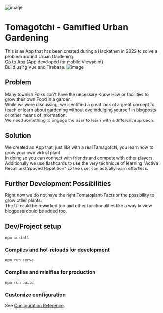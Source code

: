 ![image](https://user-images.githubusercontent.com/73897941/181934603-eea5b35d-c7ed-42ce-af7e-524873de10be.png#center)


# Tomagotchi - Gamified Urban Gardening
This is an App that has been created during a Hackathon in 2022 to solve a problem around Urban Gardening <br>
<a href="https://hackathon-2bf4c.web.app/">Go to App</a> (App developed for mobile Viewpoint).<br>
Build using Vue and Firebase.
![image](https://user-images.githubusercontent.com/73897941/181934591-ad4d4b27-e353-41dc-aa10-357c9c69b6c5.png)



## Problem
Many townish Folks don't have the necessary Know How or facilities to grow their own Food in a garden.<br>
While we were discussing, we identified a great lack of a great concept to teach or learn about gardening without overindulging yourself in blogposts or other means of information. <br>
We need something to engage the user to learn with a different approach. <br>

## Solution
We created an App that, just like with a real Tamagotchi, you learn how to grow your own virtual plant. <br>
In doing so you can connect with friends and compete with other players.<br>
Additionally we use flashcards to use the very technique of learning "Active Recall and Spaced Repetition" so the user can actually learn effortless.<br>

## Further Development Possibilities
Right now we do not have the right Tomatoplant-Facts or the possibility to grow other plants.<br>
The UI could be reworked too and other functionalities like a way to view blogposts could be added too.<br>



## Dev/Project setup
```
npm install
```

### Compiles and hot-reloads for development
```
npm run serve
```

### Compiles and minifies for production
```
npm run build
```

### Customize configuration
See [Configuration Reference](https://cli.vuejs.org/config/).
